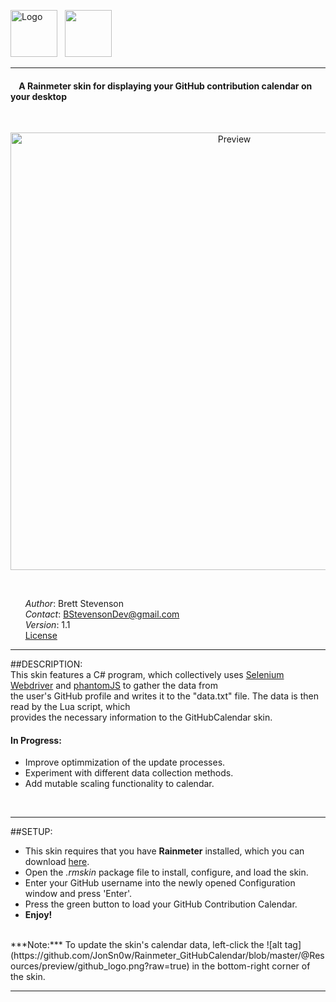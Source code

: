 <img src="https://cloud.githubusercontent.com/assets/16360374/18583398/322d04ba-7bbf-11e6-9964-c1958021561a.png" height="75" title="Logo"> &nbsp;
<img src="https://cloud.githubusercontent.com/assets/16360374/18583620/88d68768-7bc0-11e6-9baa-2380731c2bd0.png" height="75">
________________________________________________________________________________________________________
#### &nbsp;&nbsp;&nbsp;&nbsp;A Rainmeter skin for displaying your GitHub contribution calendar on your desktop  
<br>
  <p align="center">
  <img src="https://github.com/JonSn0w/Rainmeter_GitHubCalendar/blob/master/@Resources/preview/Preview.gif" width="700" title="Preview">
  </p>
  <br>
  
  &nbsp;&nbsp;&nbsp;&nbsp;&nbsp;&nbsp;*Author*: Brett Stevenson  
  &nbsp;&nbsp;&nbsp;&nbsp;&nbsp;&nbsp;*Contact*: BStevensonDev@gmail.com  
  &nbsp;&nbsp;&nbsp;&nbsp;&nbsp;&nbsp;*Version*: 1.1  
  &nbsp;&nbsp;&nbsp;&nbsp;&nbsp;&nbsp;[License](https://github.com/JonSn0w/GitHubCalendar/blob/master/LICENSE)
  <br>
  
*********************************************************************************************************  
  
##DESCRIPTION:  
  This skin features a C# program, which collectively uses [Selenium Webdriver](http://www.seleniumhq.org/projects/webdriver/) and [phantomJS](http://phantomjs.org) to gather the data from  
  the user's GitHub profile and writes it to the "data.txt" file. The data is then read by the Lua script, which  
  provides the necessary information to the GitHubCalendar skin.  
    
#### In Progress:  
  * Improve optimmization of the update processes.  
  * Experiment with different data collection methods.  
  * Add mutable scaling functionality to calendar.  
  
  <br/>

*********************************************************************************************************
  
##SETUP:  
  * This skin requires that you have **Rainmeter** installed, which you can download [here](https://www.rainmeter.net/).
  * Open the *.rmskin* package file to install, configure, and load the skin.
  * Enter your GitHub username into the newly opened Configuration window and press 'Enter'.
  * Press the green button to load your GitHub Contribution Calendar.
  * **Enjoy!**  
<br>
  ***Note:*** To update the skin's calendar data, left-click the ![alt tag](https://github.com/JonSn0w/Rainmeter_GitHubCalendar/blob/master/@Resources/preview/github_logo.png?raw=true) in the bottom-right corner of the skin. 
<br/>

*********************************************************************************************************  
